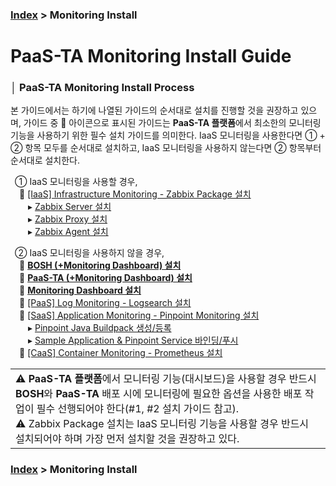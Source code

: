 ### [Index](https://github.com/PaaS-TA/Guide/tree/working-new-template) > Monitoring Install


# PaaS-TA Monitoring Install Guide


### │ PaaS-TA Monitoring Install Process
본 가이드에서는 하기에 나열된 가이드의 순서대로 설치를 진행할 것을 권장하고 있으며, 가이드 중 📑 아이콘으로 표시된 가이드는 <b>PaaS-TA 플랫폼</b>에서 최소한의 모니터링 기능을 사용하기 위한 필수 설치 가이드를 의미한다. IaaS 모니터링을 사용한다면 ① + ② 항목 모두를 순서대로 설치하고, IaaS 모니터링을 사용하지 않는다면 ② 항목부터 순서대로 설치한다.

 ① IaaS 모니터링을 사용할 경우,  
　📄 [[IaaS] Infrastructure Monitoring - Zabbix Package 설치](#)  
　　▸ [Zabbix Server 설치](PAAS-TA_MONITORING_ZABBIX-SERVER_INSTALL.md)  
　　▸ [Zabbix Proxy 설치](PAAS-TA_MONITORING_ZABBIX-PROXY_INSTALL.md)  
　　▸ [Zabbix Agent 설치](PAAS-TA_MONITORING_ZABBIX-AGENT_INSTALL.md)  

 ② IaaS 모니터링을 사용하지 않을 경우,  
　📑 **[BOSH (+Monitoring Dashboard) 설치](PAAS-TA_BOSH2_MONITORING_INSTALL_GUIDE.md)**  
　📑 **[PaaS-TA (+Monitoring Dashboard) 설치](PAAS-TA_CORE_MONITORING_INSTALL_GUIDE.md)**  
　📑 **[Monitoring Dashboard 설치](PAAS-TA_MONITORING_PAAS-TA_MONITORING_INSTALL.md)**  
　📄 [[PaaS] Log Monitoring - Logsearch 설치](PAAS-TA_MONITORING_LOGSEARCH_INSTALL.md)  
　📄 [[SaaS] Application Monitoring - Pinpoint Monitoring 설치](PAAS-TA_MONITORING_PINPOINT_MONITORING_INSTALL.md)  
　　▸ [Pinpoint Java Buildpack 생성/등록](PAAS-TA_MONITORING_CREATE_PINPOINT_JAVA_BUILDPACK.md)  
　　▸ [Sample Application & Pinpoint Service 바인딩/푸시](PAAS-TA_MONITORING_PUSH_SAMPLE_APPLICATION.md)      
　📄 [[CaaS] Container Monitoring - Prometheus 설치](PAAS-TA_MONITORING_CONTAINER_SERVICE_INSTALL.md)  

<table>
  <tr>
    <td>⚠️ <b>PaaS-TA 플랫폼</b>에서 모니터링 기능(대시보드)을 사용할 경우 반드시 <b>BOSH</b>와 <b>PaaS-TA</b> 배포 시에 모니터링에 필요한 옵션을 사용한 배포 작업이 필수 선행되어야 한다(#1, #2 설치 가이드 참고).<br>
        ⚠️ Zabbix Package 설치는 IaaS 모니터링 기능을 사용할 경우 반드시 설치되어야 하며 가장 먼저 설치할 것을 권장하고 있다.</tr>
</table>


### [Index](https://github.com/PaaS-TA/Guide/tree/working-new-template) > Monitoring Install
